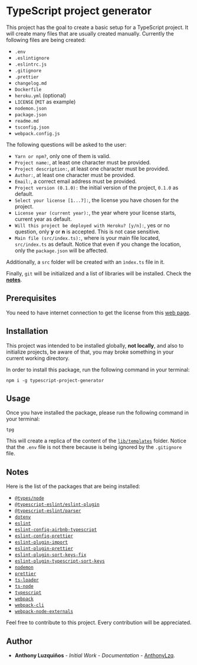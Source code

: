 # TypeScript project generator

This project has the goal to create a basic setup for a TypeScript project. It will create many files that are usually created manually. Currently the following files are being created:

- `.env`
- `.eslintignore`
- `.eslintrc.js`
- `.gitignore`
- `.prettier`
- `changelog.md`
- `Dockerfile`
- `heroku.yml` (optional)
- `LICENSE` (`MIT` as example)
- `nodemon.json`
- `package.json`
- `readme.md`
- `tsconfig.json`
- `webpack.config.js`

The following questions will be asked to the user:
  - `Yarn or npm?`, only one of them is valid.
  - `Project name:`, at least one character must be provided.
  - `Project description:`, at least one character must be provided.
  - `Author:`, at least one character must be provided.
  - `Email:`, a correct email address must be provided.
  - `Project version (0.1.0):` the initial version of the project, `0.1.0` as default.
  - `Select your license [1...7]:`, the license you have chosen for the project.
  - `License year (current year):`, the year where your license starts, current year as default.
  - `Will this project be deployed with Heroku? [y/n]:`, yes or no question, only **y** or **n** is accepted. This is not case sensitive.
  - `Main file (src/index.ts):`, where is your main file located, `src/index.ts` as default. Notice that even if you change the location, only the `package.json` will be affected.

Additionally, a `src` folder will be created with an `ìndex.ts` file in it.

Finally, `git` will be initialized and a list of libraries will be installed. Check the [**notes**](#notes).

## Prerequisites

You need to have internet connection to get the license from this [web page](https://choosealicense.com/licenses/).

## Installation

This project was intended to be installed globally, **not locally**, and also to initialize projects, be aware of that, you may broke something in your current working directory.

In order to install this package, run the following command in your terminal:

```console
npm i -g typescript-project-generator
```

## Usage

Once you have installed the package, please run the following command in your terminal:

```console
tpg
```

This will create a replica of the content of the [`lib/templates`](https://github.com/AnthonyLzq/typescript-project-generator/tree/master/lib/templates) folder. Notice that the `.env` file is not there because is being ignored by the `.gitignore` file.

## <a name="notes"></a>Notes

Here is the list of the packages that are being installed:

- [`@types/node`](https://www.npmjs.com/package/@types/node)
- [`@typescript-eslint/eslint-plugin`](https://www.npmjs.com/package/@typescript-eslint/eslint-plugin)
- [`@typescript-eslint/parser`](https://www.npmjs.com/package/@typescript-eslint/parser)
- [`dotenv`](https://www.npmjs.com/package/dotenv)
- [`eslint`](https://www.npmjs.com/package/eslint)
- [`eslint-config-airbnb-typescript`](https://www.npmjs.com/package/eslint-config-airbnb-typescript)
- [`eslint-config-prettier`](https://www.npmjs.com/package/eslint-config-prettier)
- [`eslint-plugin-import`](https://www.npmjs.com/package/eslint-plugin-import)
- [`eslint-plugin-prettier`](https://www.npmjs.com/package/eslint-plugin-prettier)
- [`eslint-plugin-sort-keys-fix`](https://www.npmjs.com/package/eslint-plugin-sort-keys-fix)
- [`eslint-plugin-typescript-sort-keys`](https://www.npmjs.com/package/eslint-plugin-typescript-sort-keys)
- [`nodemon`](https://www.npmjs.com/package/nodemon)
- [`prettier`](https://www.npmjs.com/package/prettier)
- [`ts-loader`](https://www.npmjs.com/package/ts-loader)
- [`ts-node`](https://www.npmjs.com/package/ts-node)
- [`typescript`](https://www.npmjs.com/package/typescript)
- [`webpack`](https://www.npmjs.com/package/webpack)
- [`webpack-cli`](https://www.npmjs.com/package/webpack-cli)
- [`webpack-node-externals`](https://www.npmjs.com/package/webpack-node-externals)

Feel free to contribute to this project. Every contribution will be appreciated.

## Author
-   **Anthony Luzquiños** - _Initial Work_ - _Documentation_ - [AnthonyLzq](https://github.com/AnthonyLzq).

